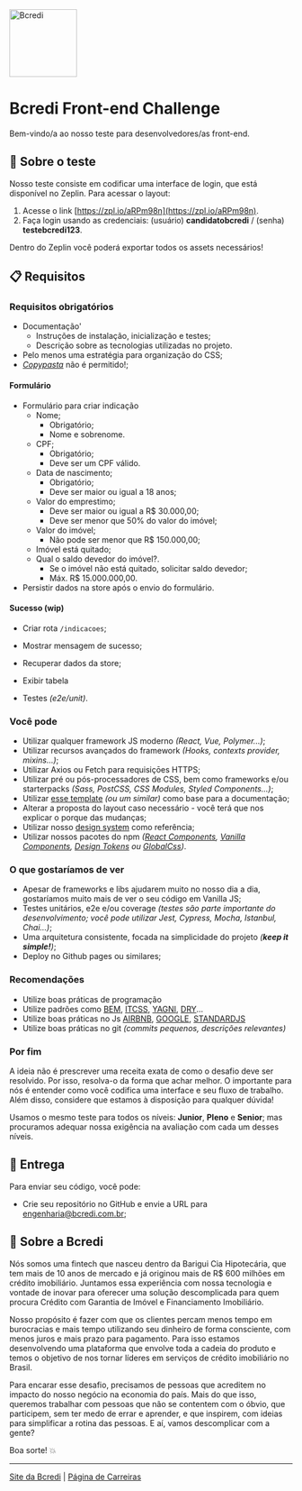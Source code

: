 <img src="logo.svg" width="120" alt="Bcredi">

# Bcredi Front-end Challenge

Bem-vindo/a ao nosso teste para desenvolvedores/as front-end.  

## :scroll: Sobre o teste
Nosso teste consiste em codificar uma interface de login, que está disponível no Zeplin. Para acessar o layout:

1. Acesse o link [https://zpl.io/aRPm98n](https://zpl.io/aRPm98n).
2. Faça login usando as credenciais: (usuário) **candidatobcredi** / (senha) **testebcredi123**.

Dentro do Zeplin você poderá exportar todos os assets necessários!


## :clipboard: Requisitos

### Requisitos obrigatórios
* Documentação'
  * Instruções de instalação, inicialização e testes;
  * Descrição sobre as tecnologias utilizadas no projeto.
* Pelo menos uma estratégia para organização do CSS;
* [_Copypasta_](https://pt.wikipedia.org/wiki/Copypasta) não é permitido!;

#### Formulário
* Formulário para criar indicação 
  * Nome;
    * Obrigatório;
    * Nome e sobrenome.
  * CPF;
    * Obrigatório;
    * Deve ser um CPF válido.
  * Data de nascimento;
    * Obrigatório;
    * Deve ser maior ou igual a 18 anos;
  * Valor do emprestimo;
    * Deve ser maior ou igual a R$ 30.000,00;
    * Deve ser menor que 50% do valor do imóvel;
  * Valor do imóvel;
    * Não pode ser menor que R$ 150.000,00;
  * Imóvel está quitado;
  * Qual o saldo devedor do imóvel?.
    * Se o imóvel não está quitado, solicitar saldo devedor;
    * Máx. R$ 15.000.000,00.
* Persistir dados na store após o envio do formulário.
    
#### Sucesso (wip)
* Criar rota `/indicacoes`;
* Mostrar mensagem de sucesso;
* Recuperar dados da store;
* Exibir tabela

    
* Testes _(e2e/unit)_.


### Você pode
* Utilizar qualquer framework JS moderno _(React, Vue, Polymer...)_;
* Utilizar recursos avançados do framework _(Hooks, contexts provider, mixins…)_;
* Utilizar Axios ou Fetch para requisiçōes HTTPS;
* Utilizar pré ou pós-processadores de CSS, bem como frameworks e/ou starterpacks _(Sass, PostCSS, CSS Modules, Styled Components...)_;
* Utilizar [esse template](https://github.com/elsewhencode/project-guidelines/blob/master/README.sample.md) _(ou um similar)_ como base para a documentação;
* Alterar a proposta do layout caso necessário - você terá que nos explicar o porque das mudanças;
* Utilizar nosso [design system](https://design.bcredi.com.br/) como referência;
* Utilizar nossos pacotes do npm _([React Components](https://www.npmjs.com/package/@bcredi/react-components), [Vanilla Components](https://www.npmjs.com/package/@bcredi/vanilla-components), [Design Tokens](https://www.npmjs.com/package/@bcredi/design-tokens) ou [GlobalCss](https://www.npmjs.com/package/@bcredi/global-css))_.


### O que gostaríamos de ver
* Apesar de frameworks e libs ajudarem muito no nosso dia a dia, gostaríamos muito mais de ver o seu código em Vanilla JS;
* Testes unitários, e2e e/ou coverage _(testes são parte importante do desenvolvimento; você pode utilizar Jest, Cypress, Mocha, Istanbul, Chai...)_;
* Uma arquitetura consistente, focada na simplicidade do projeto _(**keep it simple!**)_;
* Deploy no Github pages ou similares;

### Recomendações
* Utilize boas práticas de programação
* Utilize padrões como [BEM](http://getbem.com/), [ITCSS](https://www.xfive.co/blog/itcss-scalable-maintainable-css-architecture/), [YAGNI](https://en.wikipedia.org/wiki/You_aren%27t_gonna_need_it), [DRY](https://en.wikipedia.org/wiki/Don%27t_repeat_yourself)...
* Utilize boas práticas no Js [AIRBNB](https://github.com/airbnb/javascript), [GOOGLE](https://google.github.io/styleguide/jsguide.html), [STANDARDJS](https://standardjs.com/)
* Utilize boas práticas no git _(commits pequenos, descrições relevantes)_


### Por fim
A ideia não é prescrever uma receita exata de como o desafio deve ser resolvido. Por isso, resolva-o da forma que achar melhor. O importante para nós é entender como você codifica uma interface e seu fluxo de trabalho. Além disso, considere que estamos à disposição para qualquer dúvida!

Usamos o mesmo teste para todos os níveis: **Junior**, **Pleno** e **Senior**; mas procuramos adequar nossa exigência na avaliação com cada um desses níveis.


## :rocket: Entrega
Para enviar seu código, você pode:

* Crie seu repositório no GitHub e envie a URL para [engenharia@bcredi.com.br](mailto:engenharia@bcredi.com.br);


## :busts_in_silhouette: Sobre a Bcredi
Nós somos uma fintech que nasceu dentro da Barigui Cia Hipotecária, que tem mais de 10 anos de mercado e já originou mais de R$ 600 milhões em crédito imobiliário. Juntamos essa experiência com nossa tecnologia e vontade de inovar para oferecer uma solução descomplicada para quem procura Crédito com Garantia de Imóvel e Financiamento Imobiliário. 

Nosso propósito é fazer com que os clientes percam menos tempo em burocracias e mais tempo utilizando seu dinheiro de forma consciente, com menos juros e mais prazo para pagamento. Para isso estamos desenvolvendo uma plataforma que envolve toda a cadeia do produto e temos o objetivo de nos tornar líderes em serviços de crédito imobiliário no Brasil.

Para encarar esse desafio, precisamos de pessoas que acreditem no impacto do nosso negócio na economia do país. Mais do que isso, queremos trabalhar com pessoas que não se contentem com o óbvio, que participem, sem ter medo de errar e aprender, e que inspirem, com ideias para simplificar a rotina das pessoas. E aí, vamos descomplicar com a gente?  

Boa sorte! :boom:

---

[Site da Bcredi](https://bcredi.com.br) | [Página de Carreiras](https://bcredi.gupy.io/)
